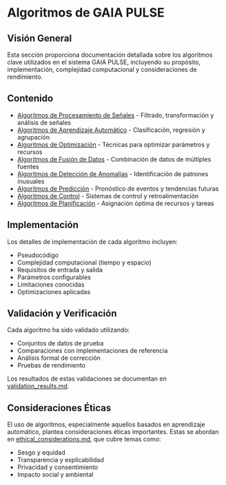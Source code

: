 # Algoritmos de GAIA PULSE

## Visión General

Esta sección proporciona documentación detallada sobre los algoritmos clave utilizados en el sistema GAIA PULSE, incluyendo su propósito, implementación, complejidad computacional y consideraciones de rendimiento.

## Contenido

- [Algoritmos de Procesamiento de Señales](./signal_processing.md) - Filtrado, transformación y análisis de señales
- [Algoritmos de Aprendizaje Automático](./machine_learning.md) - Clasificación, regresión y agrupación
- [Algoritmos de Optimización](./optimization.md) - Técnicas para optimizar parámetros y recursos
- [Algoritmos de Fusión de Datos](./data_fusion.md) - Combinación de datos de múltiples fuentes
- [Algoritmos de Detección de Anomalías](./anomaly_detection.md) - Identificación de patrones inusuales
- [Algoritmos de Predicción](./prediction.md) - Pronóstico de eventos y tendencias futuras
- [Algoritmos de Control](./control.md) - Sistemas de control y retroalimentación
- [Algoritmos de Planificación](./scheduling.md) - Asignación óptima de recursos y tareas

## Implementación

Los detalles de implementación de cada algoritmo incluyen:

- Pseudocódigo
- Complejidad computacional (tiempo y espacio)
- Requisitos de entrada y salida
- Parámetros configurables
- Limitaciones conocidas
- Optimizaciones aplicadas

## Validación y Verificación

Cada algoritmo ha sido validado utilizando:

- Conjuntos de datos de prueba
- Comparaciones con implementaciones de referencia
- Análisis formal de corrección
- Pruebas de rendimiento

Los resultados de estas validaciones se documentan en [validation_results.md](./validation_results.md).

## Consideraciones Éticas

El uso de algoritmos, especialmente aquellos basados en aprendizaje automático, plantea consideraciones éticas importantes. Estas se abordan en [ethical_considerations.md](./ethical_considerations.md), que cubre temas como:

- Sesgo y equidad
- Transparencia y explicabilidad
- Privacidad y consentimiento
- Impacto social y ambiental
